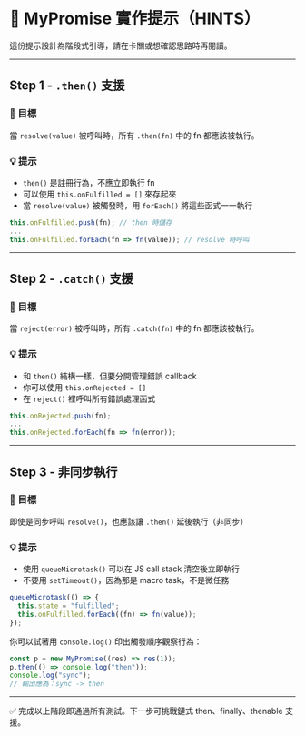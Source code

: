 # 🧩 MyPromise 實作提示（HINTS）

這份提示設計為階段式引導，請在卡關或想確認思路時再閱讀。

---

## Step 1 - `.then()` 支援

### 🎯 目標

當 `resolve(value)` 被呼叫時，所有 `.then(fn)` 中的 fn 都應該被執行。

### 💡 提示

- `then()` 是註冊行為，不應立即執行 fn
- 可以使用 `this.onFulfilled = []` 來存起來
- 當 `resolve(value)` 被觸發時，用 `forEach()` 將這些函式一一執行

```ts
this.onFulfilled.push(fn); // then 時儲存
...
this.onFulfilled.forEach(fn => fn(value)); // resolve 時呼叫
```

---

## Step 2 - `.catch()` 支援

### 🎯 目標

當 `reject(error)` 被呼叫時，所有 `.catch(fn)` 中的 fn 都應該被執行。

### 💡 提示

- 和 `then()` 結構一樣，但要分開管理錯誤 callback
- 你可以使用 `this.onRejected = []`
- 在 `reject()` 裡呼叫所有錯誤處理函式

```ts
this.onRejected.push(fn);
...
this.onRejected.forEach(fn => fn(error));
```

---

## Step 3 - 非同步執行

### 🎯 目標

即使是同步呼叫 `resolve()`，也應該讓 `.then()` 延後執行（非同步）

### 💡 提示

- 使用 `queueMicrotask()` 可以在 JS call stack 清空後立即執行
- 不要用 `setTimeout()`，因為那是 macro task，不是微任務

```ts
queueMicrotask(() => {
  this.state = "fulfilled";
  this.onFulfilled.forEach((fn) => fn(value));
});
```

你可以試著用 `console.log()` 印出觸發順序觀察行為：

```ts
const p = new MyPromise((res) => res(1));
p.then(() => console.log("then"));
console.log("sync");
// 輸出應為：sync -> then
```

---

✅ 完成以上階段即通過所有測試。下一步可挑戰鏈式 then、finally、thenable 支援。
